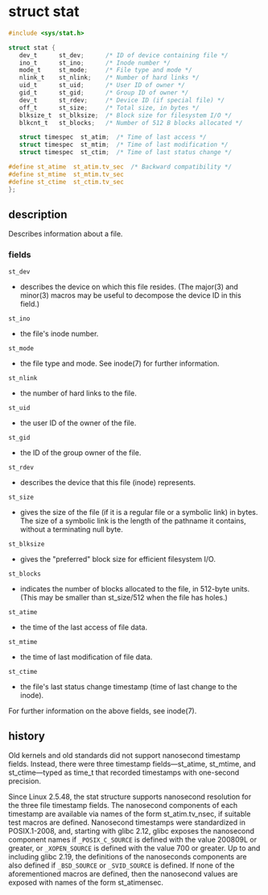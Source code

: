 # struct stat

<!--
                   _
  /\ /\/V\____/V\/V \
 /  / //( Oo oO)\X \ \
 \  | \\_,  '',_// /  |
  \ |  \        / /   /

-->

```c
#include <sys/stat.h>

struct stat {
   dev_t      st_dev;      /* ID of device containing file */
   ino_t      st_ino;      /* Inode number */
   mode_t     st_mode;     /* File type and mode */
   nlink_t    st_nlink;    /* Number of hard links */
   uid_t      st_uid;      /* User ID of owner */
   gid_t      st_gid;      /* Group ID of owner */
   dev_t      st_rdev;     /* Device ID (if special file) */
   off_t      st_size;     /* Total size, in bytes */
   blksize_t  st_blksize;  /* Block size for filesystem I/O */
   blkcnt_t   st_blocks;   /* Number of 512 B blocks allocated */

   struct timespec  st_atim;  /* Time of last access */
   struct timespec  st_mtim;  /* Time of last modification */
   struct timespec  st_ctim;  /* Time of last status change */

#define st_atime  st_atim.tv_sec  /* Backward compatibility */
#define st_mtime  st_mtim.tv_sec
#define st_ctime  st_ctim.tv_sec
};
```

## description

Describes information about a file.

### fields

`st_dev`

- describes  the device on which this file resides. (The major(3) and minor(3)
  macros may be useful to decompose the device ID in this field.)

`st_ino`

- the file's inode number.

`st_mode`

- the file type and mode. See inode(7) for further information.

`st_nlink`

- the number of hard links to the file.

`st_uid`

- the user ID of the owner of the file.

`st_gid`

- the ID of the group owner of the file.

`st_rdev`

- describes the device that this file (inode) represents.

`st_size`

- gives the size of the file (if it is a regular file or a symbolic link) in
  bytes.  The size of a symbolic link is the length of the pathname it
  contains, without a terminating null byte.

`st_blksize`

- gives the "preferred" block size for efficient filesystem I/O.

`st_blocks`

- indicates the number of blocks allocated to the file, in  512-byte units.
  (This may be smaller than st_size/512 when the file has holes.)

`st_atime`

- the time of the last access of file data.

`st_mtime`

- the time of last modification of file data.

`st_ctime`

- the file's last status change timestamp (time of last change to the inode).

For further information on the above fields, see inode(7).

## history

Old kernels and old standards did not support nanosecond timestamp fields.
Instead, there were three timestamp fields—st_atime, st_mtime, and
st_ctime—typed  as  time_t that recorded timestamps with one-second precision.

Since  Linux 2.5.48, the stat structure supports nanosecond resolution for the
three file timestamp fields.  The nanosecond components of each  timestamp  are
available via  names  of  the  form  st_atim.tv_nsec,  if  suitable  test
macros are defined. Nanosecond timestamps were standardized in POSIX.1-2008,
and,  starting  with  glibc 2.12,  glibc  exposes  the  nanosecond component
names if `_POSIX_C_SOURCE` is defined with the value 200809L or greater, or
`_XOPEN_SOURCE` is defined with the value 700 or greater.  Up to and including
glibc 2.19, the definitions of the nanoseconds  components  are  also  defined
if `_BSD_SOURCE` or `_SVID_SOURCE` is defined.  If none of the aforementioned
macros are defined, then the nanosecond values are exposed with names of the
form st_atimensec.
